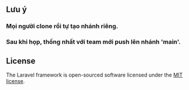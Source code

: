 ## Lưu ý

### Mọi người clone rồi tự tạo nhánh riêng.
### Sau khi họp, thống nhất với team mới push lên nhánh 'main'.

## License

The Laravel framework is open-sourced software licensed under the [MIT license](https://opensource.org/licenses/MIT).